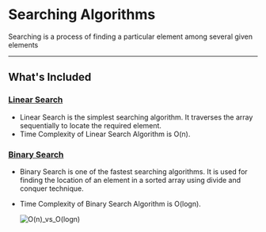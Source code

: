 # Searching Algorithms

 Searching is a process of finding a particular element among several given elements

---

## What's Included

### [Linear Search](/Searching/Linear_Search.c)

- Linear Search is the simplest searching algorithm. It traverses the array sequentially to locate the required element.
- Time Complexity of Linear Search Algorithm is O(n).

### [Binary Search](/Searching/Binary_Search.c)

- Binary Search is one of the fastest searching algorithms. It is used for finding the location of an element in a sorted array using divide and conquer technique.
- Time Complexity of Binary Search Algorithm is O(logn).


   ![O(n)_vs_O(logn)](https://user-images.githubusercontent.com/47852407/92425381-b281c100-f1a4-11ea-9fca-e3eb2ec54431.jpg)
